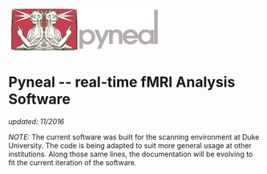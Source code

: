 ![Pyneal Logo](docs/guideFigures/pyneal_logo.jpg)

# Pyneal -- real-time fMRI Analysis Software
*updated: 11/2016*

*NOTE:* The current software was built for the scanning environment at Duke University. The code is being adapted to suit more general usage at other institutions. Along those same lines, the documentation will be evolving to fit the current iteration of the software. 